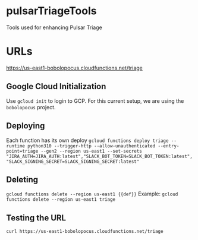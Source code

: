 # pulsarTriageTools
Tools used for enhancing Pulsar Triage

# URLs
https://us-east1-bobolopocus.cloudfunctions.net/triage

## Google Cloud Initialization
Use `gcloud init` to login to GCP. For this current setup, we are using the `bobolopocus` project.

## Deploying
Each function has its own deploy
```gcloud functions deploy triage --runtime python310 --trigger-http --allow-unauthenticated --entry-point=triage --gen2 --region us-east1 --set-secrets "JIRA_AUTH=JIRA_AUTH:latest","SLACK_BOT_TOKEN=SLACK_BOT_TOKEN:latest","SLACK_SIGNING_SECRET=SLACK_SIGNING_SECRET:latest"```

## Deleting
```gcloud functions delete --region us-east1 {{def}}```
Example:
```gcloud functions delete --region us-east1 triage```

## Testing the URL
```curl https://us-east1-bobolopocus.cloudfunctions.net/triage```
